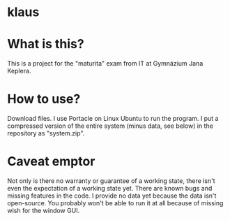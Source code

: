 # klaus

# What is this?

This is a project for the "maturita" exam from IT at Gymnázium Jana Keplera.

# How to use?

Download files. I use Portacle on Linux Ubuntu to run the program. I put a compressed version of the entire system (minus data, see below) in the repository as "system.zip". 

# Caveat emptor

Not only is there no warranty or guarantee of a working state, there isn't even the expectation of a working state yet. There are known bugs and missing features in the code. I provide no data yet because the data isn't open-source.  You probably won't be able to run it at all because of missing wish for the window GUI.
